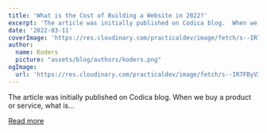 ```yaml
---
title: 'What is the Cost of Building a Website in 2022?'
excerpt: 'The article was initially published on Codica blog.  When we buy a product or service, what is...'
date: '2022-03-11'
coverImage: 'https://res.cloudinary.com/practicaldev/image/fetch/s--IR7FByV3--/c_imagga_scale,f_auto,fl_progressive,h_420,q_auto,w_1000/https://dev-to-uploads.s3.amazonaws.com/uploads/articles/cb3hgfy8n6bcgcoftd05.jpg'
author:
  name: Koders
  picture: "assets/blog/authors/koders.png"
ogImage:
  url: 'https://res.cloudinary.com/practicaldev/image/fetch/s--IR7FByV3--/c_imagga_scale,f_auto,fl_progressive,h_420,q_auto,w_1000/https://dev-to-uploads.s3.amazonaws.com/uploads/articles/cb3hgfy8n6bcgcoftd05.jpg'
---
```


The article was initially published on Codica blog.  When we buy a product or service, what is...

[Read more](https://dev.to/codicacom/what-is-the-cost-of-building-a-website-in-2022-5e6p)
